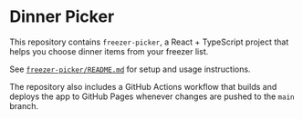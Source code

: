 # Dinner Picker

This repository contains `freezer-picker`, a React + TypeScript project that helps you choose dinner items from your freezer list.

See [`freezer-picker/README.md`](freezer-picker/README.md) for setup and usage instructions.

The repository also includes a GitHub Actions workflow that builds and deploys the app to GitHub Pages whenever changes are pushed to the `main` branch.
